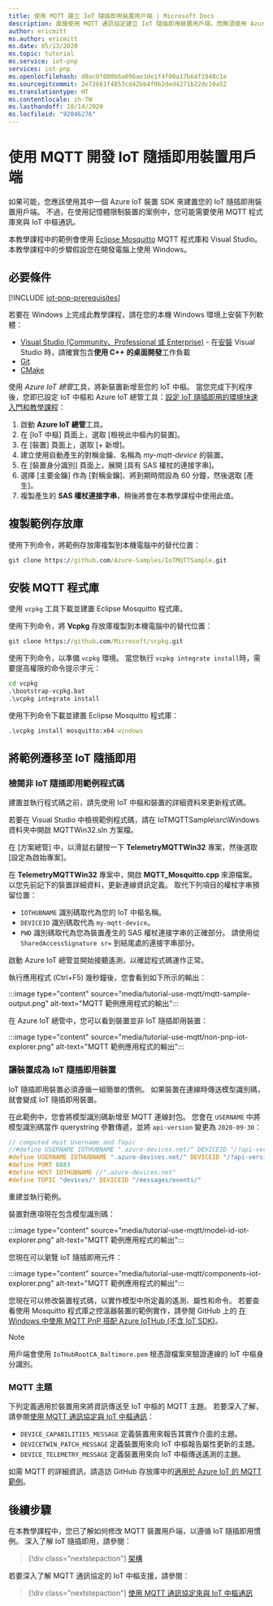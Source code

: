 ```yaml
---
title: 使用 MQTT 建立 IoT 隨插即用裝置用戶端 | Microsoft Docs
description: 直接使用 MQTT 通訊協定建立 IoT 隨插即用裝置用戶端，而無須使用 Azure IoT 裝置 SDK
author: ericmitt
ms.author: ericmitt
ms.date: 05/13/2020
ms.topic: tutorial
ms.service: iot-pnp
services: iot-pnp
ms.openlocfilehash: d0ac0f000b6a096ae3de1f4f00a17b64f1948c1e
ms.sourcegitcommit: 2e72661f4853cd42bb4f0b2ded4271b22dc10a52
ms.translationtype: HT
ms.contentlocale: zh-TW
ms.lasthandoff: 10/14/2020
ms.locfileid: "92046276"
---
```

# <a name="use-mqtt-to-develop-an-iot-plug-and-play-device-client"></a>使用 MQTT 開發 IoT 隨插即用裝置用戶端

如果可能，您應該使用其中一個 Azure IoT 裝置 SDK 來建置您的 IoT 隨插即用裝置用戶端。 不過，在使用記憶體限制裝置的案例中，您可能需要使用 MQTT 程式庫來與 IoT 中樞通訊。

本教學課程中的範例會使用 [Eclipse Mosquitto](http://mosquitto.org/) MQTT 程式庫和 Visual Studio。 本教學課程中的步驟假設您在開發電腦上使用 Windows。

## <a name="prerequisites"></a>必要條件

[!INCLUDE [iot-pnp-prerequisites](../../includes/iot-pnp-prerequisites.md)]

若要在 Windows 上完成此教學課程，請在您的本機 Windows 環境上安裝下列軟體：

* [Visual Studio (Community、Professional 或 Enterprise)](https://visualstudio.microsoft.com/downloads/) - 在[安裝](/cpp/build/vscpp-step-0-installation?preserve-view=true&view=vs-2019) Visual Studio 時，請確實包含**使用 C++ 的桌面開發**工作負載
* [Git](https://git-scm.com/download/)
* [CMake](https://cmake.org/download/)

使用 *Azure IoT 總管*工具，將新裝置新增至您的 IoT 中樞。 當您完成下列程序後，您即已設定 IoT 中樞和 Azure IoT 總管工具：[設定 IoT 隨插即用的環境快速入門和教學課程](set-up-environment.md)：

1. 啟動 **Azure IoT 總管**工具。
1. 在 [IoT 中樞] 頁面上，選取 [檢視此中樞內的裝置]。
1. 在 [裝置] 頁面上，選取 [+ 新增]。
1. 建立使用自動產生的對稱金鑰、名稱為 *my-mqtt-device* 的裝置。
1. 在 [裝置身分識別] 頁面上，展開 [具有 SAS 權杖的連接字串]。
1. 選擇 [主要金鑰] 作為 [對稱金鑰]、將到期時間設為 60 分鐘，然後選取 [產生]。
1. 複製產生的 **SAS 權杖連接字串**，稍後將會在本教學課程中使用此值。

## <a name="clone-sample-repo"></a>複製範例存放庫

使用下列命令，將範例存放庫複製到本機電腦中的替代位置：

```cmd
git clone https://github.com/Azure-Samples/IoTMQTTSample.git
```

## <a name="install-mqtt-library"></a>安裝 MQTT 程式庫

使用 `vcpkg` 工具下載並建置 Eclipse Mosquitto 程式庫。

使用下列命令，將 **Vcpkg** 存放庫複製到本機電腦中的替代位置：

```cmd
git clone https://github.com/Microsoft/vcpkg.git
```

使用下列命令，以準備 `vcpkg` 環境。 當您執行 `vcpkg integrate install`時，需要提高權限的命令提示字元：

```cmd
cd vcpkg
.\bootstrap-vcpkg.bat
.\vcpkg integrate install
```

使用下列命令下載並建置 Eclipse Mosquitto 程式庫：

```cmd
.\vcpkg install mosquitto:x64-windows
```

## <a name="migrate-the-sample-to-iot-plug-and-play"></a>將範例遷移至 IoT 隨插即用

### <a name="review-the-non-iot-plug-and-play-sample-code"></a>檢閱非 IoT 隨插即用範例程式碼

建置並執行程式碼之前，請先使用 IoT 中樞和裝置的詳細資料來更新程式碼。

若要在 Visual Studio 中檢視範例程式碼，請在 IoTMQTTSample\src\Windows 資料夾中開啟 MQTTWin32.sln 方案檔。

在 [方案總管] 中，以滑鼠右鍵按一下 **TelemetryMQTTWin32** 專案，然後選取 [設定為啟始專案]。

在 **TelemetryMQTTWin32** 專案中，開啟 **MQTT_Mosquitto.cpp** 來源檔案。 以您先前記下的裝置詳細資料，更新連線資訊定義。 取代下列項目的權杖字串預留位置：

* `IOTHUBNAME` 識別碼取代為您的 IoT 中樞名稱。
* `DEVICEID` 識別碼取代為 `my-mqtt-device`。
* `PWD` 識別碼取代為您為裝置產生的 SAS 權杖連接字串的正確部分。 請使用從 `SharedAccessSignature sr=` 到結尾處的連接字串部分。

啟動 Azure IoT 總管並開始接聽遙測，以確認程式碼運作正常。

執行應用程式 (Ctrl+F5) 幾秒鐘後，您會看到如下所示的輸出：

:::image type="content" source="media/tutorial-use-mqtt/mqtt-sample-output.png" alt-text="MQTT 範例應用程式的輸出":::

在 Azure IoT 總管中，您可以看到裝置並非 IoT 隨插即用裝置：

:::image type="content" source="media/tutorial-use-mqtt/non-pnp-iot-explorer.png" alt-text="MQTT 範例應用程式的輸出":::

### <a name="make-the-device-an-iot-plug-and-play-device"></a>讓裝置成為 IoT 隨插即用裝置

IoT 隨插即用裝置必須遵循一組簡單的慣例。 如果裝置在連線時傳送模型識別碼，就會變成 IoT 隨插即用裝置。

在此範例中，您會將模型識別碼新增至 MQTT 連線封包。 您會在 `USERNAME` 中將模型識別碼當作 querystring 參數傳遞，並將 `api-version` 變更為 `2020-09-30`：

```c
// computed Host Username and Topic
//#define USERNAME IOTHUBNAME ".azure-devices.net/" DEVICEID "/?api-version=2018-06-30"
#define USERNAME IOTHUBNAME ".azure-devices.net/" DEVICEID "/?api-version=2020-09-30&model-id=dtmi:com:example:Thermostat;1"
#define PORT 8883
#define HOST IOTHUBNAME //".azure-devices.net"
#define TOPIC "devices/" DEVICEID "/messages/events/"
```

重建並執行範例。

裝置對應項現在包含模型識別碼：

:::image type="content" source="media/tutorial-use-mqtt/model-id-iot-explorer.png" alt-text="MQTT 範例應用程式的輸出":::

您現在可以瀏覽 IoT 隨插即用元件：

:::image type="content" source="media/tutorial-use-mqtt/components-iot-explorer.png" alt-text="MQTT 範例應用程式的輸出":::

您現在可以修改裝置程式碼，以實作模型中所定義的遙測、屬性和命令。 若要查看使用 Mosquitto 程式庫之控溫器裝置的範例實作，請參閱 GitHub 上的 [在 Windows 中使用 MQTT PnP 搭配 Azure IoTHub (不含 IoT SDK)](https://github.com/Azure-Samples/IoTMQTTSample/tree/master/src/Windows/PnPMQTTWin32)。

> [!NOTE]
>用戶端會使用 `IoTHubRootCA_Baltimore.pem` 根憑證檔案來驗證連線的 IoT 中樞身分識別。

### <a name="mqtt-topics"></a>MQTT 主題

下列定義適用於裝置用來將資訊傳送至 IoT 中樞的 MQTT 主題。 若要深入了解，請參閱[使用 MQTT 通訊協定與 IoT 中樞通訊](../iot-hub/iot-hub-mqtt-support.md)：

* `DEVICE_CAPABILITIES_MESSAGE` 定義裝置用來報告其實作介面的主題。
* `DEVICETWIN_PATCH_MESSAGE` 定義裝置用來向 IoT 中樞報告屬性更新的主題。
* `DEVICE_TELEMETRY_MESSAGE` 定義裝置用來向 IoT 中樞傳送遙測的主題。

如需 MQTT 的詳細資訊，請造訪 GitHub 存放庫中的[適用於 Azure IoT 的 MQTT 範例](https://github.com/Azure-Samples/IoTMQTTSample/)。
  
## <a name="next-steps"></a>後續步驟

在本教學課程中，您已了解如何修改 MQTT 裝置用戶端，以遵循 IoT 隨插即用慣例。 深入了解 IoT 隨插即用，請參閱：

> [!div class="nextstepaction"]
> [架構](concepts-architecture.md)

若要深入了解 MQTT 通訊協定的 IoT 中樞支援，請參閱：

> [!div class="nextstepaction"]
> [使用 MQTT 通訊協定來與 IoT 中樞通訊](../iot-hub/iot-hub-mqtt-support.md)